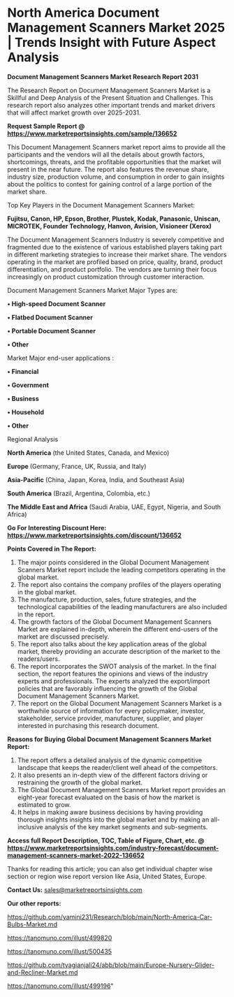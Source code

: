  # North America Document Management Scanners Market 2025 | Trends Insight with Future Aspect Analysis

<strong>Document Management Scanners Market Research Report 2031</strong>

The Research Report on Document Management Scanners Market is a Skillful and Deep Analysis of the Present Situation and Challenges. This research report also analyzes other important trends and market drivers that will affect market growth over 2025-2031.

<strong>Request Sample Report @ <a href=https://www.marketreportsinsights.com/sample/136652>https://www.marketreportsinsights.com/sample/136652</a></strong>

This Document Management Scanners market report aims to provide all the participants and the vendors will all the details about growth factors, shortcomings, threats, and the profitable opportunities that the market will present in the near future. The report also features the revenue share, industry size, production volume, and consumption in order to gain insights about the politics to contest for gaining control of a large portion of the market share.

Top Key Players in the Document Management Scanners Market:

<strong>Fujitsu, Canon, HP, Epson, Brother, Plustek, Kodak, Panasonic, Uniscan, MICROTEK, Founder Technology, Hanvon, Avision, Visioneer (Xerox)</strong>

The Document Management Scanners Industry is severely competitive and fragmented due to the existence of various established players taking part in different marketing strategies to increase their market share. The vendors operating in the market are profiled based on price, quality, brand, product differentiation, and product portfolio. The vendors are turning their focus increasingly on product customization through customer interaction.

Document Management Scanners Market Major Types are:

<strong>• High-speed Document Scanner

• Flatbed Document Scanner

• Portable Document Scanner

• Other</strong>

Market Major end-user applications :

<strong>• Financial

• Government

• Business

• Household

• Other</strong>

Regional Analysis

</u><strong><b>North America</b></strong> (the United States, Canada, and Mexico)

<strong><b>Europe </b></strong>(Germany, France, UK, Russia, and Italy)

<strong><b>Asia-Pacific</b></strong> (China, Japan, Korea, India, and Southeast Asia)

<strong><b>South America</b></strong> (Brazil, Argentina, Colombia, etc.)

<strong><b>The Middle East and Africa</b></strong> (Saudi Arabia, UAE, Egypt, Nigeria, and South Africa)

<strong>Go For Interesting Discount Here: <a href=https://www.marketreportsinsights.com/discount/136652>https://www.marketreportsinsights.com/discount/136652</a></strong>

<strong>Points Covered in The Report:</strong>
<ol>
  <li>The major points considered in the Global Document Management Scanners Market report include the leading competitors operating in the global market.</li>
  <li>The report also contains the company profiles of the players operating in the global market.</li>
  <li>The manufacture, production, sales, future strategies, and the technological capabilities of the leading manufacturers are also included in the report.</li>
  <li>The growth factors of the Global Document Management Scanners Market are explained in-depth, wherein the different end-users of the market are discussed precisely.</li>
  <li>The report also talks about the key application areas of the global market, thereby providing an accurate description of the market to the readers/users.</li>
  <li>The report incorporates the SWOT analysis of the market. In the final section, the report features the opinions and views of the industry experts and professionals. The experts analyzed the export/import policies that are favorably influencing the growth of the Global Document Management Scanners Market.</li>
  <li>The report on the Global Document Management Scanners Market is a worthwhile source of information for every policymaker, investor, stakeholder, service provider, manufacturer, supplier, and player interested in purchasing this research document.</li>
</ol>
<strong>Reasons for Buying Global Document Management Scanners Market Report:</strong>

<ol>
  <li>The report offers a detailed analysis of the dynamic competitive landscape that keeps the reader/client well ahead of the competitors.</li>
  <li>It also presents an in-depth view of the different factors driving or restraining the growth of the global market.</li>
  <li>The Global Document Management Scanners Market report provides an eight-year forecast evaluated on the basis of how the market is estimated to grow.</li>
  <li>It helps in making aware business decisions by having providing thorough insights insights into the global market and by making an all-inclusive analysis of the key market segments and sub-segments.</li>
</ol>
<strong>Access full Report Description, TOC, Table of Figure, Chart, etc. @ <a href=https://www.marketreportsinsights.com/industry-forecast/document-management-scanners-market-2022-136652>https://www.marketreportsinsights.com/industry-forecast/document-management-scanners-market-2022-136652</a></strong>


Thanks for reading this article; you can also get individual chapter wise section or region wise report version like Asia, United States, Europe.

<strong>Contact Us:</strong>
sales@marketreportsinsights.com

<strong>Our other reports:</strong>

<a href=https://github.com/yamini231/Research/blob/main/North-America-Car-Bulbs-Market.md>https://github.com/yamini231/Research/blob/main/North-America-Car-Bulbs-Market.md</a>

<a href=https://tanomuno.com/illust/499820>https://tanomuno.com/illust/499820</a>

<a href=https://tanomuno.com/illust/500435>https://tanomuno.com/illust/500435</a>

<a href=https://github.com/tyagianjali24/abb/blob/main/Europe-Nursery-Glider-and-Recliner-Market.md>https://github.com/tyagianjali24/abb/blob/main/Europe-Nursery-Glider-and-Recliner-Market.md</a>

<a href=https://tanomuno.com/illust/499196>https://tanomuno.com/illust/499196</a>"
